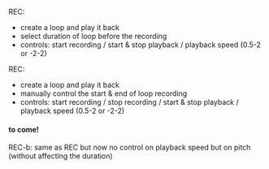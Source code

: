 REC:
- create a loop and play it back
- select duration of loop before the recording
- controls: start recording / start & stop playback / playback speed (0.5-2 or -2-2)

REC:
- create a loop and play it back
- manually control the start & end of loop recording
- controls: start recording / stop recording / start & stop playback / playback speed (0.5-2 or -2-2)


#### to come!
REC-b:
same as REC but now no control on playback speed but on pitch (without affecting the duration)
